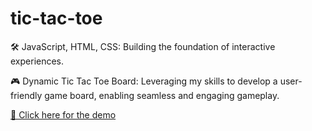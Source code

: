 # tic-tac-toe
🛠 JavaScript, HTML, CSS: Building the foundation of interactive experiences.

🎮 Dynamic Tic Tac Toe Board: Leveraging my skills to develop a user-friendly game board, enabling seamless and engaging gameplay.

[🔗 Click here for the demo](https://bogdanncalin.github.io/tic-tac-toe/)
